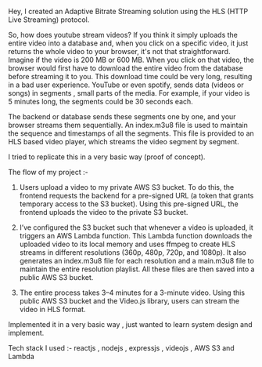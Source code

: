 Hey, I created an Adaptive Bitrate Streaming solution using the HLS (HTTP Live Streaming) protocol. 

So, how does youtube stream videos?
If you think it simply uploads the entire video into a database and, when you click on a specific video, it just returns the whole video to your browser, it's not that straightforward. Imagine if the video is 200 MB or 600 MB. When you click on that video, the browser would first have to download the entire video from the database before streaming it to you.
This download time could be very long, resulting in a bad user experience. YouTube or even spotify, sends data (videos or songs) in segments , small parts of the media. For example, if your video is 5 minutes long, the segments could be 30 seconds each.

The backend or database sends these segments one by one, and your browser streams them sequentially. An index.m3u8 file is used to maintain the sequence and timestamps of all the segments. This file is provided to an HLS based video player, which streams the video segment by segment.

I tried to replicate this in a very basic way (proof of concept).

The flow of my project :- 

1. Users upload a video to my private AWS S3 bucket. To do this, the frontend requests the backend for a pre-signed URL (a token that grants temporary access to the S3 bucket). Using this pre-signed URL, the frontend uploads the video to the private S3 bucket.

2. I’ve configured the S3 bucket such that whenever a video is uploaded, it triggers an AWS Lambda function. This Lambda function downloads the uploaded video to its local memory and uses ffmpeg to create HLS streams in different resolutions (360p, 480p, 720p, and 1080p).
It also generates an index.m3u8 file for each resolution and a main.m3u8 file to maintain the entire resolution playlist. All these files are then saved into a public AWS S3 bucket.

3. The entire process takes 3–4 minutes for a 3-minute video. Using this public AWS S3 bucket and the Video.js library, users can stream the video in HLS format.

Implemented it in a very basic way , just wanted to learn system design and implement.

Tech stack I used :- reactjs , nodejs , expressjs , videojs , AWS S3 and Lambda

